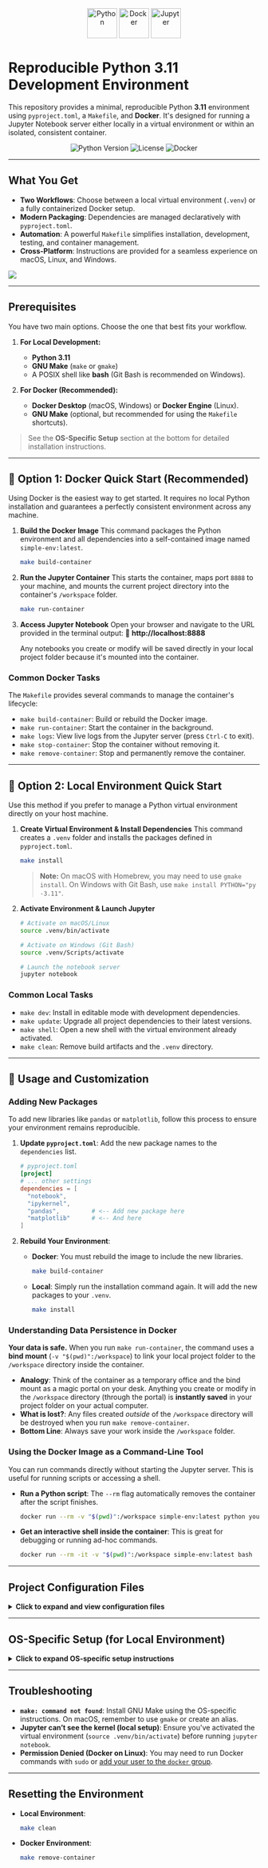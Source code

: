 <div align="center">
  <a href="https://www.python.org" target="_blank"><img src="https://raw.githubusercontent.com/devicons/devicon/master/icons/python/python-original.svg" alt="Python" width="60" height="60"/></a>
  <a href="https://www.docker.com/" target="_blank"><img src="https://raw.githubusercontent.com/devicons/devicon/master/icons/docker/docker-original-wordmark.svg" alt="Docker" width="60" height="60"/></a>
  <a href="https://jupyter.org/" target="_blank"><img src="https://raw.githubusercontent.com/devicons/devicon/master/icons/jupyter/jupyter-original-wordmark.svg" alt="Jupyter" width="60" height="60"/></a>
</div>

# Reproducible Python 3.11 Development Environment

This repository provides a minimal, reproducible Python **3.11** environment using `pyproject.toml`, a `Makefile`, and **Docker**. It's designed for running a Jupyter Notebook server either locally in a virtual environment or within an isolated, consistent container.



<p align="center">
  <img alt="Python Version" src="https://img.shields.io/badge/python-3.11-blue.svg">
  <img alt="License" src="https://img.shields.io/badge/license-Apache--2.0-blue.svg">
  <img alt="Docker" src="https://img.shields.io/badge/docker-ready-blue.svg?logo=docker">
</p>

---

## What You Get

-   **Two Workflows**: Choose between a local virtual environment (`.venv`) or a fully containerized Docker setup.
-   **Modern Packaging**: Dependencies are managed declaratively with `pyproject.toml`.
-   **Automation**: A powerful `Makefile` simplifies installation, development, testing, and container management.
-   **Cross-Platform**: Instructions are provided for a seamless experience on macOS, Linux, and Windows.


![](assets/2025-10-13-18-55-21.png)

---

## Prerequisites

You have two main options. Choose the one that best fits your workflow.

1.  **For Local Development:**
    * **Python 3.11**
    * **GNU Make** (`make` or `gmake`)
    * A POSIX shell like **bash** (Git Bash is recommended on Windows).

2.  **For Docker (Recommended):**
    * **Docker Desktop** (macOS, Windows) or **Docker Engine** (Linux).
    * **GNU Make** (optional, but recommended for using the `Makefile` shortcuts).

> See the **OS-Specific Setup** section at the bottom for detailed installation instructions.

---

## 🐳 Option 1: Docker Quick Start (Recommended)

Using Docker is the easiest way to get started. It requires no local Python installation and guarantees a perfectly consistent environment across any machine.

1.  **Build the Docker Image**
    This command packages the Python environment and all dependencies into a self-contained image named `simple-env:latest`.
    ```bash
    make build-container
    ```

2.  **Run the Jupyter Container**
    This starts the container, maps port `8888` to your machine, and mounts the current project directory into the container's `/workspace` folder.
    ```bash
    make run-container
    ```

3.  **Access Jupyter Notebook**
    Open your browser and navigate to the URL provided in the terminal output:
    🔗 **http://localhost:8888**

    Any notebooks you create or modify will be saved directly in your local project folder because it's mounted into the container.

### Common Docker Tasks

The `Makefile` provides several commands to manage the container's lifecycle:

-   `make build-container`: Build or rebuild the Docker image.
-   `make run-container`: Start the container in the background.
-   `make logs`: View live logs from the Jupyter server (press `Ctrl-C` to exit).
-   `make stop-container`: Stop the container without removing it.
-   `make remove-container`: Stop and permanently remove the container.

---

## 🐍 Option 2: Local Environment Quick Start

Use this method if you prefer to manage a Python virtual environment directly on your host machine.

1.  **Create Virtual Environment & Install Dependencies**
    This command creates a `.venv` folder and installs the packages defined in `pyproject.toml`.
    ```bash
    make install
    ```
    > **Note:** On macOS with Homebrew, you may need to use `gmake install`. On Windows with Git Bash, use `make install PYTHON="py -3.11"`.

2.  **Activate Environment & Launch Jupyter**
    ```bash
    # Activate on macOS/Linux
    source .venv/bin/activate

    # Activate on Windows (Git Bash)
    source .venv/Scripts/activate

    # Launch the notebook server
    jupyter notebook
    ```

### Common Local Tasks

-   `make dev`: Install in editable mode with development dependencies.
-   `make update`: Upgrade all project dependencies to their latest versions.
-   `make shell`: Open a new shell with the virtual environment already activated.
-   `make clean`: Remove build artifacts and the `.venv` directory.

---

## 🚀 Usage and Customization

### Adding New Packages

To add new libraries like `pandas` or `matplotlib`, follow this process to ensure your environment remains reproducible.

1.  **Update `pyproject.toml`**: Add the new package names to the `dependencies` list.
    ```toml
    # pyproject.toml
    [project]
    # ... other settings
    dependencies = [
      "notebook",
      "ipykernel",
      "pandas",         # <-- Add new package here
      "matplotlib"      # <-- And here
    ]
    ```

2.  **Rebuild Your Environment**:
    * **Docker**: You must rebuild the image to include the new libraries.
        ```bash
        make build-container
        ```
    * **Local**: Simply run the installation command again. It will add the new packages to your `.venv`.
        ```bash
        make install
        ```

### Understanding Data Persistence in Docker

**Your data is safe.** When you run `make run-container`, the command uses a **bind mount** (`-v "$(pwd)":/workspace`) to link your local project folder to the `/workspace` directory inside the container.

* **Analogy**: Think of the container as a temporary office and the bind mount as a magic portal on your desk. Anything you create or modify in the `/workspace` directory (through the portal) is **instantly saved** in your project folder on your actual computer.
* **What is lost?**: Any files created *outside* of the `/workspace` directory will be destroyed when you run `make remove-container`.
* **Bottom Line**: Always save your work inside the `/workspace` folder.

### Using the Docker Image as a Command-Line Tool

You can run commands directly without starting the Jupyter server. This is useful for running scripts or accessing a shell.

* **Run a Python script**:
    The `--rm` flag automatically removes the container after the script finishes.
    ```bash
    docker run --rm -v "$(pwd)":/workspace simple-env:latest python your_script.py
    ```

* **Get an interactive shell inside the container**:
    This is great for debugging or running ad-hoc commands.
    ```bash
    docker run --rm -it -v "$(pwd)":/workspace simple-env:latest bash
    ```

---

## Project Configuration Files

<details>
<summary><strong>Click to expand and view configuration files</strong></summary>

### `pyproject.toml`
This file defines the project metadata and its core dependencies.
```toml
[build-system]
requires = ["setuptools>=64", "wheel"]
build-backend = "setuptools.build_meta"

[project]
name = "simple-environment"
version = "0.1.0"
description = "Minimal environment for Jupyter Notebook (Python 3.11)."
requires-python = ">=3.11,<3.12"
dependencies = [
  "notebook",
  "ipykernel"
]
```

### `Dockerfile`
This file defines the steps to build the containerized environment.
```dockerfile
# syntax=docker/dockerfile:1
FROM python:3.11-slim

# Prevent Python from writing .pyc files and buffer stdout
ENV PYTHONDONTWRITEBYTECODE=1 \
    PYTHONUNBUFFERED=1 \
    PIP_NO_CACHE_DIR=1

# Install system dependencies required for building some Python packages
RUN apt-get update && apt-get install -y --no-install-recommends build-essential && \
    rm -rf /var/lib/apt/lists/*

# Set the working directory for the application code
WORKDIR /opt/app

# Copy project files and install dependencies
COPY . .
RUN python -m pip install --upgrade pip && \
    pip install .

# Set the final working directory for user data and expose the port
WORKDIR /workspace
EXPOSE 8888

# Command to run Jupyter Notebook
CMD ["jupyter", "notebook", "--ip=0.0.0.0", "--no-browser", "--allow-root", "--NotebookApp.token="]
```
</details>

---

## OS-Specific Setup (for Local Environment)

<details>
<summary><strong>Click to expand OS-specific setup instructions</strong></summary>

### macOS

1.  **Install Homebrew, GNU Make, and Python 3.11**
    ```bash
    /bin/bash -c "$(curl -fsSL [https://raw.githubusercontent.com/Homebrew/install/HEAD/install.sh](https://raw.githubusercontent.com/Homebrew/install/HEAD/install.sh))"
    brew install make python@3.11
    ```
    Homebrew installs GNU Make as `gmake`. You must either call `gmake` explicitly or create an alias for `make`:
    ```bash
    echo 'alias make="gmake"' >> ~/.zshrc && source ~/.zshrc
    ```
2.  **Verify Installation**
    ```bash
    gmake --version
    python3.11 --version
    ```

### Linux (Debian/Ubuntu)
```bash
sudo apt update
sudo apt install -y make python3.11 python3.11-venv
make --version
python3.11 --version
```

### Windows
### Windows

**Which terminal should I open?**

* **PowerShell (regular / non-Admin):** Start → type “PowerShell” → open **Windows PowerShell** (do **not** click “Run as administrator”).
* **PowerShell (Administrator):** Start → “PowerShell” → **Run as administrator**.
* **Command Prompt (cmd):** Start → type “cmd” → open **Command Prompt** (non-Admin).
* **Git Bash:** Install Git first, then open **Git Bash** from Start menu (or right-click a folder → **Open Git Bash here**).

---

1. **Install Git for Windows** (provides Git Bash): [https://git-scm.com/download/win](https://git-scm.com/download/win)
   *Or install with Winget from a **regular PowerShell or Command Prompt** (non-Admin):*

   ```powershell
   winget install -e --id Git.Git
   ```

2. **Install Python 3.11**: [https://www.python.org/downloads/windows/](https://www.python.org/downloads/windows/) (ensure you select **“Add Python to PATH”**).
   *Or install with Winget from a **regular PowerShell or Command Prompt** (non-Admin):*

   ```powershell
   winget install -e --id Python.Python.3.11
   ```

3. **Install GNU Make** *(pick ONE method; don’t mix package managers)*

   * **Winget** — run in a **regular PowerShell or Command Prompt** (non-Admin):

     ```powershell
     winget install -e --id GnuWin32.Make
     ```
   * **Scoop** — run **only in a regular PowerShell** (non-Admin), *not* as Administrator:

     ```powershell
     Set-ExecutionPolicy -Scope CurrentUser -ExecutionPolicy RemoteSigned -Force
     irm get.scoop.sh | iex
     scoop install make
     ```

     *Optional (also via Scoop in the same **regular PowerShell**):*

     ```powershell
     scoop install git
     scoop bucket add versions
     scoop install python311
     ```
   * **Chocolatey** — run in **PowerShell (Administrator)**:

     ```powershell
     Set-ExecutionPolicy Bypass -Scope Process -Force
     [System.Net.ServicePointManager]::SecurityProtocol = [System.Net.SecurityProtocolType]::Tls12
     iwr https://community.chocolatey.org/install.ps1 -UseBasicParsing | iex

     choco install -y make
     ```

     *Optional (also in **PowerShell (Administrator)**):*

     ```powershell
     choco install -y git
     choco install -y python --version=3.11.9
     ```

   **After installing**, close and reopen your terminal so PATH refreshes. Verify from a **regular PowerShell or Command Prompt**:

   ```powershell
   git --version
   py -3.11 -V
   make --version
   ```

4. **Run all `make` commands inside Git Bash.**
   Open **Git Bash**, `cd` to your project folder, then:

   ```bash
   make install PYTHON="py -3.11"
   ```

   *(If `py` isn’t found in Git Bash, try `PYTHON="python"` or `PYTHON="/c/Windows/py.exe -3.11"`.)*

</details>

---

## Troubleshooting

-   **`make: command not found`**: Install GNU Make using the OS-specific instructions. On macOS, remember to use `gmake` or create an alias.
-   **Jupyter can’t see the kernel (local setup)**: Ensure you've activated the virtual environment (`source .venv/bin/activate`) before running `jupyter notebook`.
-   **Permission Denied (Docker on Linux)**: You may need to run Docker commands with `sudo` or [add your user to the `docker` group](https://docs.docker.com/engine/install/linux-postinstall/).

---

## Resetting the Environment

-   **Local Environment**:
    ```bash
    make clean
    ```
-   **Docker Environment**:
    ```bash
    make remove-container
    ```